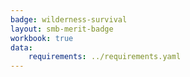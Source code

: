 ```yaml
---
badge: wilderness-survival
layout: smb-merit-badge
workbook: true
data:
    requirements: ../requirements.yaml
---
```

